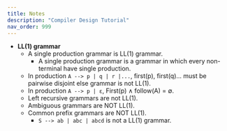 ```yaml
---
title: Notes
description: "Compiler Design Tutorial"
nav_order: 999
---
```


- **LL(1) grammar**
    - A single production grammar is LL(1) grammar.
        - A single production grammar is a grammar in which every non-terminal have single production.
    - In production `A --> p | q | r |...`, first(p), first(q)... must be pairwise disjoint else grammar is not LL(1).
    - In production `A --> p | ε`, First(p) ∧ follow(A) = ∅.
    - Left recursive grammars are not LL(1).
    - Ambiguous grammars are NOT LL(1).
    - Common prefix grammars are NOT LL(1).
        - `S --> ab | abc | abcd` is not a LL(1) grammar.

